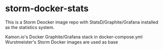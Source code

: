 storm-docker-stats
============

This is a Storm Deocker image repo with StatsD/Graphite/Grafana installed as the statistics system.

Kamon.io's Docker Graphite/Grafana stack in docker-compose.yml
Wurstmeister's Storm Docker images are used as base
